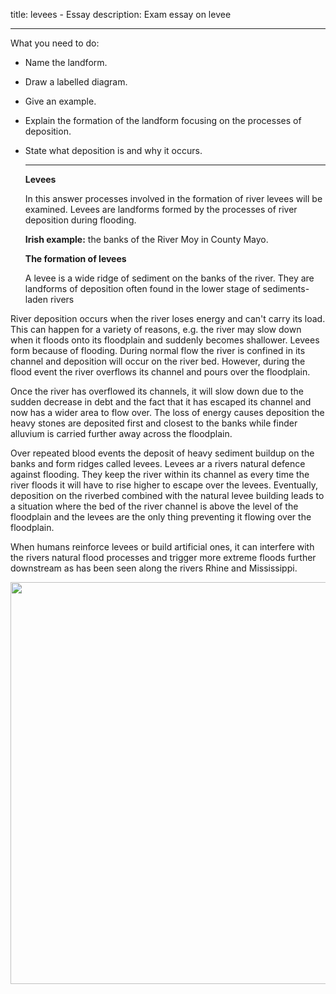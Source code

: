 title: levees - Essay
description: Exam essay on levee

---

What you need to do:

- Name the landform.

- Draw a labelled diagram.

- Give an example.

- Explain the formation of the landform focusing on the processes of deposition.

- State what deposition is and why it occurs.

  ---

  **Levees**

  In this answer processes involved in the formation of river levees will be examined. Levees are landforms formed by the processes of river deposition during flooding.

  **Irish example:** the banks of the River Moy in County Mayo.

  **The formation of levees**

  A levee is a wide ridge of sediment on the banks of the river. They are landforms of deposition often found in the lower stage of sediments-laden rivers

River deposition occurs when the river loses energy and can't carry its load. This can happen for a variety of reasons, e.g. the river may slow down when it floods onto its floodplain and suddenly becomes shallower. Levees form because of flooding. During normal flow the river is confined in its channel and deposition will occur on the river bed. However, during the flood event the river overflows its channel and pours over the floodplain.

Once the river has overflowed its channels, it will slow down due to the sudden decrease in debt and the fact that it has escaped its channel and now has a wider area to flow over. The loss of energy causes deposition the heavy stones are deposited first and closest to the banks while finder alluvium is carried further away across the floodplain.

 Over repeated blood events the deposit of heavy sediment buildup on the banks and form ridges called levees. Levees ar a rivers natural defence against flooding. They keep the river within its channel as every time the river floods it will have to rise higher to escape over the levees. Eventually, deposition on the riverbed combined with the natural levee building leads to a situation where the bed of the river channel is above the level of the floodplain and the levees are the only thing preventing it flowing over the floodplain.

When humans reinforce levees or build artificial ones, it can interfere with the rivers natural flood processes and trigger more extreme floods further downstream as has been seen along the rivers Rhine and Mississippi.

<img title="" src="https://www.internetgeography.net/wp-content/uploads/2016/03/levee_formation.jpg" alt="" width="643">
